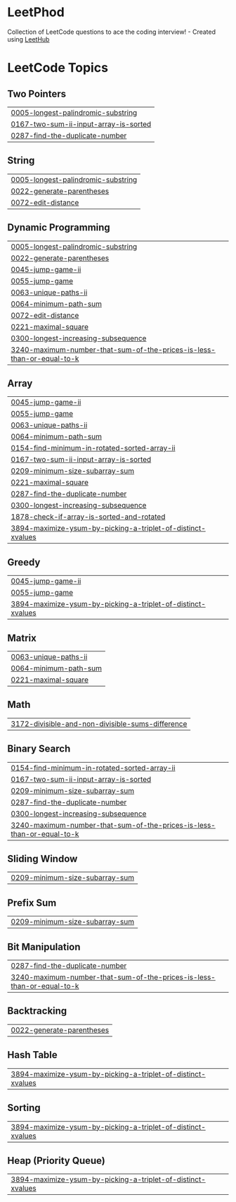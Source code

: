# LeetPhod
Collection of LeetCode questions to ace the coding interview! - Created using [LeetHub](https://github.com/QasimWani/LeetHub)

<!---LeetCode Topics Start-->
# LeetCode Topics
## Two Pointers
|  |
| ------- |
| [0005-longest-palindromic-substring](https://github.com/Harsh-BH/LeetPhod/tree/master/0005-longest-palindromic-substring) |
| [0167-two-sum-ii-input-array-is-sorted](https://github.com/Harsh-BH/LeetPhod/tree/master/0167-two-sum-ii-input-array-is-sorted) |
| [0287-find-the-duplicate-number](https://github.com/Harsh-BH/LeetPhod/tree/master/0287-find-the-duplicate-number) |
## String
|  |
| ------- |
| [0005-longest-palindromic-substring](https://github.com/Harsh-BH/LeetPhod/tree/master/0005-longest-palindromic-substring) |
| [0022-generate-parentheses](https://github.com/Harsh-BH/LeetPhod/tree/master/0022-generate-parentheses) |
| [0072-edit-distance](https://github.com/Harsh-BH/LeetPhod/tree/master/0072-edit-distance) |
## Dynamic Programming
|  |
| ------- |
| [0005-longest-palindromic-substring](https://github.com/Harsh-BH/LeetPhod/tree/master/0005-longest-palindromic-substring) |
| [0022-generate-parentheses](https://github.com/Harsh-BH/LeetPhod/tree/master/0022-generate-parentheses) |
| [0045-jump-game-ii](https://github.com/Harsh-BH/LeetPhod/tree/master/0045-jump-game-ii) |
| [0055-jump-game](https://github.com/Harsh-BH/LeetPhod/tree/master/0055-jump-game) |
| [0063-unique-paths-ii](https://github.com/Harsh-BH/LeetPhod/tree/master/0063-unique-paths-ii) |
| [0064-minimum-path-sum](https://github.com/Harsh-BH/LeetPhod/tree/master/0064-minimum-path-sum) |
| [0072-edit-distance](https://github.com/Harsh-BH/LeetPhod/tree/master/0072-edit-distance) |
| [0221-maximal-square](https://github.com/Harsh-BH/LeetPhod/tree/master/0221-maximal-square) |
| [0300-longest-increasing-subsequence](https://github.com/Harsh-BH/LeetPhod/tree/master/0300-longest-increasing-subsequence) |
| [3240-maximum-number-that-sum-of-the-prices-is-less-than-or-equal-to-k](https://github.com/Harsh-BH/LeetPhod/tree/master/3240-maximum-number-that-sum-of-the-prices-is-less-than-or-equal-to-k) |
## Array
|  |
| ------- |
| [0045-jump-game-ii](https://github.com/Harsh-BH/LeetPhod/tree/master/0045-jump-game-ii) |
| [0055-jump-game](https://github.com/Harsh-BH/LeetPhod/tree/master/0055-jump-game) |
| [0063-unique-paths-ii](https://github.com/Harsh-BH/LeetPhod/tree/master/0063-unique-paths-ii) |
| [0064-minimum-path-sum](https://github.com/Harsh-BH/LeetPhod/tree/master/0064-minimum-path-sum) |
| [0154-find-minimum-in-rotated-sorted-array-ii](https://github.com/Harsh-BH/LeetPhod/tree/master/0154-find-minimum-in-rotated-sorted-array-ii) |
| [0167-two-sum-ii-input-array-is-sorted](https://github.com/Harsh-BH/LeetPhod/tree/master/0167-two-sum-ii-input-array-is-sorted) |
| [0209-minimum-size-subarray-sum](https://github.com/Harsh-BH/LeetPhod/tree/master/0209-minimum-size-subarray-sum) |
| [0221-maximal-square](https://github.com/Harsh-BH/LeetPhod/tree/master/0221-maximal-square) |
| [0287-find-the-duplicate-number](https://github.com/Harsh-BH/LeetPhod/tree/master/0287-find-the-duplicate-number) |
| [0300-longest-increasing-subsequence](https://github.com/Harsh-BH/LeetPhod/tree/master/0300-longest-increasing-subsequence) |
| [1878-check-if-array-is-sorted-and-rotated](https://github.com/Harsh-BH/LeetPhod/tree/master/1878-check-if-array-is-sorted-and-rotated) |
| [3894-maximize-ysum-by-picking-a-triplet-of-distinct-xvalues](https://github.com/Harsh-BH/LeetPhod/tree/master/3894-maximize-ysum-by-picking-a-triplet-of-distinct-xvalues) |
## Greedy
|  |
| ------- |
| [0045-jump-game-ii](https://github.com/Harsh-BH/LeetPhod/tree/master/0045-jump-game-ii) |
| [0055-jump-game](https://github.com/Harsh-BH/LeetPhod/tree/master/0055-jump-game) |
| [3894-maximize-ysum-by-picking-a-triplet-of-distinct-xvalues](https://github.com/Harsh-BH/LeetPhod/tree/master/3894-maximize-ysum-by-picking-a-triplet-of-distinct-xvalues) |
## Matrix
|  |
| ------- |
| [0063-unique-paths-ii](https://github.com/Harsh-BH/LeetPhod/tree/master/0063-unique-paths-ii) |
| [0064-minimum-path-sum](https://github.com/Harsh-BH/LeetPhod/tree/master/0064-minimum-path-sum) |
| [0221-maximal-square](https://github.com/Harsh-BH/LeetPhod/tree/master/0221-maximal-square) |
## Math
|  |
| ------- |
| [3172-divisible-and-non-divisible-sums-difference](https://github.com/Harsh-BH/LeetPhod/tree/master/3172-divisible-and-non-divisible-sums-difference) |
## Binary Search
|  |
| ------- |
| [0154-find-minimum-in-rotated-sorted-array-ii](https://github.com/Harsh-BH/LeetPhod/tree/master/0154-find-minimum-in-rotated-sorted-array-ii) |
| [0167-two-sum-ii-input-array-is-sorted](https://github.com/Harsh-BH/LeetPhod/tree/master/0167-two-sum-ii-input-array-is-sorted) |
| [0209-minimum-size-subarray-sum](https://github.com/Harsh-BH/LeetPhod/tree/master/0209-minimum-size-subarray-sum) |
| [0287-find-the-duplicate-number](https://github.com/Harsh-BH/LeetPhod/tree/master/0287-find-the-duplicate-number) |
| [0300-longest-increasing-subsequence](https://github.com/Harsh-BH/LeetPhod/tree/master/0300-longest-increasing-subsequence) |
| [3240-maximum-number-that-sum-of-the-prices-is-less-than-or-equal-to-k](https://github.com/Harsh-BH/LeetPhod/tree/master/3240-maximum-number-that-sum-of-the-prices-is-less-than-or-equal-to-k) |
## Sliding Window
|  |
| ------- |
| [0209-minimum-size-subarray-sum](https://github.com/Harsh-BH/LeetPhod/tree/master/0209-minimum-size-subarray-sum) |
## Prefix Sum
|  |
| ------- |
| [0209-minimum-size-subarray-sum](https://github.com/Harsh-BH/LeetPhod/tree/master/0209-minimum-size-subarray-sum) |
## Bit Manipulation
|  |
| ------- |
| [0287-find-the-duplicate-number](https://github.com/Harsh-BH/LeetPhod/tree/master/0287-find-the-duplicate-number) |
| [3240-maximum-number-that-sum-of-the-prices-is-less-than-or-equal-to-k](https://github.com/Harsh-BH/LeetPhod/tree/master/3240-maximum-number-that-sum-of-the-prices-is-less-than-or-equal-to-k) |
## Backtracking
|  |
| ------- |
| [0022-generate-parentheses](https://github.com/Harsh-BH/LeetPhod/tree/master/0022-generate-parentheses) |
## Hash Table
|  |
| ------- |
| [3894-maximize-ysum-by-picking-a-triplet-of-distinct-xvalues](https://github.com/Harsh-BH/LeetPhod/tree/master/3894-maximize-ysum-by-picking-a-triplet-of-distinct-xvalues) |
## Sorting
|  |
| ------- |
| [3894-maximize-ysum-by-picking-a-triplet-of-distinct-xvalues](https://github.com/Harsh-BH/LeetPhod/tree/master/3894-maximize-ysum-by-picking-a-triplet-of-distinct-xvalues) |
## Heap (Priority Queue)
|  |
| ------- |
| [3894-maximize-ysum-by-picking-a-triplet-of-distinct-xvalues](https://github.com/Harsh-BH/LeetPhod/tree/master/3894-maximize-ysum-by-picking-a-triplet-of-distinct-xvalues) |
<!---LeetCode Topics End-->